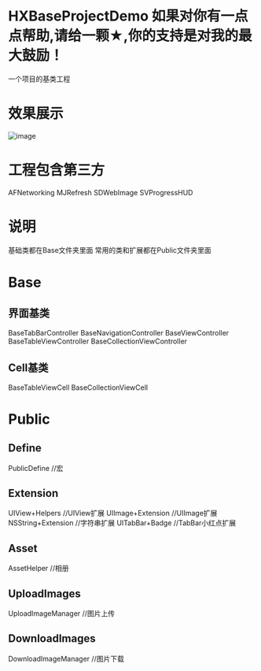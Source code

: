 # HXBaseProjectDemo 如果对你有一点点帮助,请给一颗★,你的支持是对我的最大鼓励！
一个项目的基类工程

# 效果展示
![image](https://github.com/huangxuan518/HXBaseProjectDemo/blob/master/xiaoguo.png)

# 工程包含第三方
AFNetworking
MJRefresh
SDWebImage
SVProgressHUD

# 说明
基础类都在Base文件夹里面
常用的类和扩展都在Public文件夹里面

# Base

## 界面基类
BaseTabBarController
BaseNavigationController
BaseViewController
BaseTableViewController
BaseCollectionViewController

## Cell基类
BaseTableViewCell
BaseCollectionViewCell

# Public

## Define
PublicDefine //宏

## Extension
UIView+Helpers //UIView扩展
UIImage+Extension //UIImage扩展
NSString+Extension //字符串扩展
UITabBar+Badge //TabBar小红点扩展

## Asset
AssetHelper //相册

## UploadImages
UploadImageManager //图片上传

## DownloadImages
DownloadImageManager //图片下载
